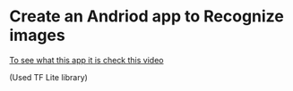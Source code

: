 # Create an Andriod app to Recognize images
<a href='https://github.com/VladislavSmekhnov/ImageRecognizer_app/issues/1'> To see what this app it is check this video </a>

(Used TF Lite library)
